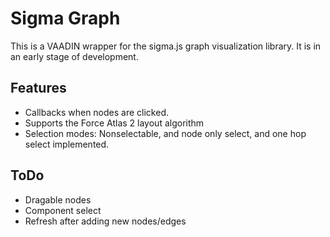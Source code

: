 Sigma Graph
=================
This is a VAADIN wrapper for the sigma.js graph visualization library. It is in an early stage of development.

Features
-----------------
* Callbacks when nodes are clicked.
* Supports the Force Atlas 2 layout algorithm
* Selection modes: Nonselectable, and node only select, and one hop select implemented.

ToDo
-----------------
* Dragable nodes
* Component select
* Refresh after adding new nodes/edges
